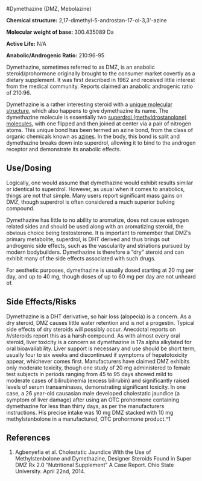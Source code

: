 #Dymethazine (DMZ, Mebolazine)

**Chemical structure:** 2,17-dimethyl-5-androstan-17-ol-3,3'-azine

**Molecular weight of base:** 300.435089 Da

**Active Life:** N/A

**Anabolic/Androgenic Ratio:** 210:96-95

Dymethazine, sometimes referred to as DMZ, is an anabolic steroid/prohormone originally brought to the consumer market covertly as a dietary supplement. It was first described in 1962 and received little interest from the medical community. Reports claimed an anabolic androgenic ratio of 210:96.

Dymethazine is a rather interesting steroid with a [unique molecular structure](http://i.imgur.com/6ccNNbH.gif), which also happens to give dymethazine its name. The dymethazine molecule is essentially two [superdrol (methyldrostanolone) molecules](http://i.imgur.com/hYYh8wH.gif), with one flipped and then joined at center via a pair of nitrogen atoms. This unique bond has been termed an azine bond, from the class of organic chemicals known as [azines]( http://en.wikipedia.org/wiki/Azine). In the body, this bond is split and dymethazine breaks down into superdrol, allowing it to bind to the androgen receptor and demonstrate its anabolic effects.

## Use/Dosing

Logically, one would assume that dymethazine would exhibit results similar or identical to superdrol. However, as usual when it comes to anabolics, things are not that simple. Many users report significant mass gains on DMZ, though superdrol is often considered a much superior bulking compound.

Dymethazine has little to no ability to aromatize, does not cause estrogen related sides and should be used along with an aromatizing steroid, the obvious choice being testosterone. It is important to remember that DMZ’s primary metabolite, superdrol, is DHT derived and thus brings out androgenic side effects, such as the vascularity and striations pursued by modern bodybuilders. Dymethazine is therefore a “dry” steroid and can exhibit many of the side effects associated with such drugs.

For aesthetic purposes, dymethazine is usually dosed starting at 20 mg per day, and up to 40 mg, though doses of up to 60 mg per day are not unheard of.

## Side Effects/Risks

Dymethazine is a DHT derivative, so hair loss (alopecia) is a concern. As a dry steroid, DMZ causes little water retention and is not a progestin. Typical side effects of dry steroids will possibly occur. Anecdotal reports on /r/steroids report this as a harsh compound. As with almost every oral steroid, liver toxicity is a concern as dymethazine is 17a alpha alkylated for oral bioavailability. Liver support is necessary and use should be short term, usually four to six weeks and discontinued if symptoms of hepatotoxicity appear, whichever comes first. Manufacturers have claimed DMZ exhibits only moderate toxicity, though one study of 20 mg administered to female test subjects in periods ranging from 45 to 95 days showed mild to moderate cases of bilirubinemia (excess bilirubin) and significantly raised levels of serum transaminases, demonstrating significant toxicity. In one case, a 26 year-old causasian male developed cholestatic jaundice (a symptom of liver damage) after using an OTC prohormone containing dymethazine for less than thirty days, as per the manufacturers instructions. His precise intake was 10 mg DMZ stacked with 10 mg methylstenbolone in a manufactured, OTC prohormone product.^1

## References

1. Agbenyefia et al. Cholestatic Jaundice With the Use of Methylstenbolone and Dymethazine, Designer Steroids Found in Super DMZ Rx 2.0 “Nutritional Supplement”
A Case Report. Ohio State University. April 22nd, 2014.